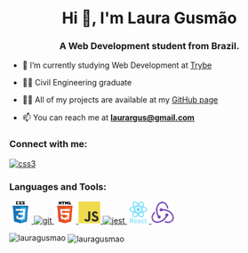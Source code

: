 <h1 align="center">Hi 👋, I'm Laura Gusmão</h1>
<h3 align="center">A Web Development student from Brazil.</h3>

- 🌱 I’m currently studying Web Development at [Trybe](https://www.betrybe.com/)

- 👩‍🎓 Civil Engineering graduate

- 👩‍💻 All of my projects are available at my [GitHub page](https://github.com/LauraGusmao/)

- 📫 You can reach me at **laurargus@gmail.com**

<h3 align="left">Connect with me:</h3>
<p align="left">
<a href="https://linkedin.com/in/laurargusmao" target="_blank"> <img src="https://pngimg.com/uploads/linkedIn/linkedIn_PNG38.png" alt="css3" width="40" height="40"/> </a>
</p>

<h3 align="left">Languages and Tools:</h3>
<p align="left"> <a href="https://www.w3schools.com/css/" target="_blank"> <img src="https://raw.githubusercontent.com/devicons/devicon/master/icons/css3/css3-original-wordmark.svg" alt="css3" width="40" height="40"/> </a> <a href="https://git-scm.com/" target="_blank"> <img src="https://www.vectorlogo.zone/logos/git-scm/git-scm-icon.svg" alt="git" width="40" height="40"/> </a> <a href="https://www.w3.org/html/" target="_blank"> <img src="https://raw.githubusercontent.com/devicons/devicon/master/icons/html5/html5-original-wordmark.svg" alt="html5" width="40" height="40"/> </a> <a href="https://developer.mozilla.org/en-US/docs/Web/JavaScript" target="_blank"> <img src="https://raw.githubusercontent.com/devicons/devicon/master/icons/javascript/javascript-original.svg" alt="javascript" width="40" height="40"/> </a> <a href="https://jestjs.io" target="_blank"> <img src="https://www.vectorlogo.zone/logos/jestjsio/jestjsio-icon.svg" alt="jest" width="40" height="40"/> </a> <a href="https://reactjs.org/" target="_blank"> <img src="https://raw.githubusercontent.com/devicons/devicon/master/icons/react/react-original-wordmark.svg" alt="react" width="40" height="40"/> </a> <a href="https://redux.js.org" target="_blank"> <img src="https://raw.githubusercontent.com/devicons/devicon/master/icons/redux/redux-original.svg" alt="redux" width="40" height="40"/> </a> </p>

<p><img align="left" src="https://github-readme-stats.vercel.app/api/top-langs?username=lauragusmao&show_icons=true&theme=dark&locale=en&layout=compact" alt="lauragusmao" /></p>

<p>&nbsp;<img align="center" src="https://github-readme-stats.vercel.app/api?username=lauragusmao&show_icons=true&theme=dark&locale=en" alt="lauragusmao" /></p>

<!---https://rahuldkjain.github.io/gh-profile-readme-generator/--->
